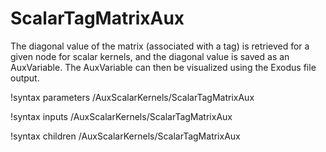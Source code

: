 # ScalarTagMatrixAux

The diagonal value of the matrix (associated with a tag) is retrieved for a given node
for scalar kernels, and the diagonal value is saved as an AuxVariable.
The AuxVariable can then be visualized using the Exodus file output.

!syntax parameters /AuxScalarKernels/ScalarTagMatrixAux

!syntax inputs /AuxScalarKernels/ScalarTagMatrixAux

!syntax children /AuxScalarKernels/ScalarTagMatrixAux
